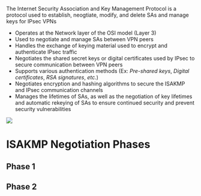 The Internet Security Association and Key Management Protocol is a protocol used to establish, neogtiate, modify, and delete SAs and manage keys for IPsec VPNs

* Operates at the Network layer of the OSI model (Layer 3)
* Used to negotiate and manage SAs between VPN peers
* Handles the exchange of keying material used to encrypt and authenticate IPsec traffic
* Negotiates the shared secret keys or digital certificates used by IPsec to secure communication between VPN peers
* Supports various authentication methods (Ex: *Pre-shared keys*, *Digital certificates*, *RSA signatures*, *etc.*)
* Negotiates encryption and hashing algorithms to secure the ISAKMP and IPsec communication channels
* Manages the lifetimes of SAs, as well as the negotiation of key lifetimes and automatic rekeying of SAs to ensure continued security and prevent security vulnerabilities

![](https://github.com/JonmarCorpuz/SecondBrain/blob/main/Assets/Whitespace.png)

# ISAKMP Negotiation Phases

## Phase 1

## Phase 2

